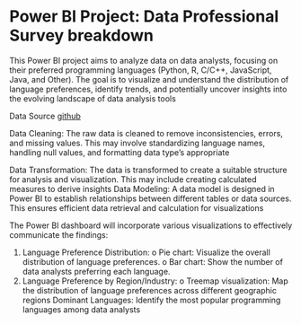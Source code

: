 <h1> Power BI Project: Data Professional Survey breakdown  </h1>
<p></p>This Power BI project aims to analyze data on data analysts,
focusing on their preferred programming languages (Python, R, C/C++, JavaScript, Java, and Other). 
The goal is to visualize and understand the distribution of language preferences,
identify trends, and potentially uncover insights into the evolving landscape of data analysis tools </p>


Data Source
<a href = https://github.com/AlexTheAnalyst/Power-BI/blob/main/Power%20BI%20-%20Final%20Project.xlsx>github </a>

Data Cleaning:
The raw data is cleaned to remove inconsistencies, errors, and missing values.
This may involve standardizing language names, handling null values, and formatting data type’s appropriate

Data Transformation:
The data is transformed to create a suitable structure for analysis and visualization.
This may include creating calculated measures to derive insights
Data Modeling:
A data model is designed in Power BI to establish relationships between different tables or data sources.
This ensures efficient data retrieval and calculation for visualizations

The Power BI dashboard will incorporate various visualizations to effectively communicate the findings:
1.	Language Preference Distribution: 
o	Pie chart: Visualize the overall distribution of language preferences.
o	Bar chart: Show the number of data analysts preferring each language.
2.	Language Preference by Region/Industry: 
o	Treemap visualization: Map the distribution of language preferences across different geographic regions
Dominant Languages: Identify the most popular programming languages among data analysts

